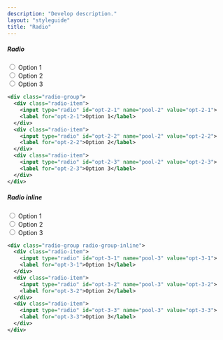 ```yaml
---
description: "Develop description."
layout: "styleguide"
title: "Radio"
---
```


##### Radio

<div class="group-demo">
  <div class="radio-group">
    <div class="radio-item">
      <input type="radio" id="opt-2-1" name="pool-2" value="opt-2-1">
      <label for="opt-2-1">Option 1</label>
    </div>
    <div class="radio-item">
      <input type="radio" id="opt-2-2" name="pool-2" value="opt-2-2">
      <label for="opt-2-2">Option 2</label>
    </div>
    <div class="radio-item">
      <input type="radio" id="opt-2-3" name="pool-2" value="opt-2-3">
      <label for="opt-2-3">Option 3</label>
    </div>
  </div>
</div>

```xml
<div class="radio-group">
  <div class="radio-item">
    <input type="radio" id="opt-2-1" name="pool-2" value="opt-2-1">
    <label for="opt-2-1">Option 1</label>
  </div>
  <div class="radio-item">
    <input type="radio" id="opt-2-2" name="pool-2" value="opt-2-2">
    <label for="opt-2-2">Option 2</label>
  </div>
  <div class="radio-item">
    <input type="radio" id="opt-2-3" name="pool-2" value="opt-2-3">
    <label for="opt-2-3">Option 3</label>
  </div>
</div>
```

##### Radio inline

<div class="group-demo">
  <div class="radio-group radio-group-inline">
    <div class="radio-item">
      <input type="radio" id="opt-3-1" name="pool-3" value="opt-3-1">
      <label for="opt-3-1">Option 1</label>
    </div>
    <div class="radio-item">
      <input type="radio" id="opt-3-2" name="pool-3" value="opt-3-2">
      <label for="opt-3-2">Option 2</label>
    </div>
    <div class="radio-item">
      <input type="radio" id="opt-3-3" name="pool-3" value="opt-3-3">
      <label for="opt-3-3">Option 3</label>
    </div>
  </div>
</div>

```xml
<div class="radio-group radio-group-inline">
  <div class="radio-item">
    <input type="radio" id="opt-3-1" name="pool-3" value="opt-3-1">
    <label for="opt-3-1">Option 1</label>
  </div>
  <div class="radio-item">
    <input type="radio" id="opt-3-2" name="pool-3" value="opt-3-2">
    <label for="opt-3-2">Option 2</label>
  </div>
  <div class="radio-item">
    <input type="radio" id="opt-3-3" name="pool-3" value="opt-3-3">
    <label for="opt-3-3">Option 3</label>
  </div>
</div>
```
